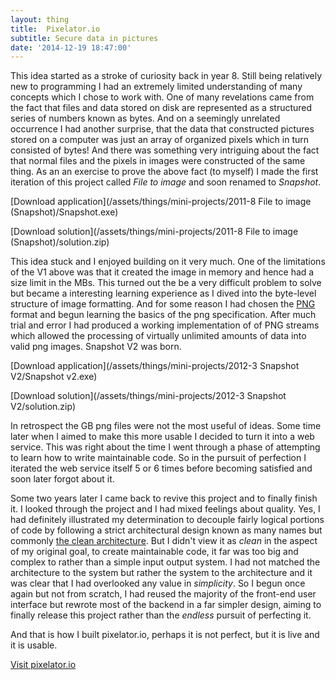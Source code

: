 ```yaml
---
layout: thing
title:  Pixelator.io
subtitle: Secure data in pictures
date: '2014-12-19 18:47:00'
---
```


This idea started as a stroke of curiosity back in year 8. Still being relatively new to programming
I had an extremely limited understanding of many concepts which I chose to work with. One of many
revelations came from the fact that files and data stored on disk are represented as a structured
series of numbers known as bytes. And on a seemingly unrelated occurrence I had another surprise, that
the data that constructed pictures stored on a computer was just an array of organized pixels which in
turn consisted of bytes! And there was something very intriguing about the fact that normal files and
the pixels in images were constructed of the same thing. As an an exercise to prove the above fact (to myself)
I made the first iteration of this project called *File to image* and soon renamed to *Snapshot*. 

[Download application](/assets/things/mini-projects/2011-8 File to image (Snapshot)/Snapshot.exe)

[Download solution](/assets/things/mini-projects/2011-8 File to image (Snapshot)/solution.zip)

This idea stuck and I enjoyed building on it very much. One of the limitations of the V1 above was
that it created the image in memory and hence had a size limit in the MBs. This turned
out the be a very difficult problem to solve but became a interesting learning experience as I dived
into the byte-level structure of image formatting. And for some reason I had chosen the [PNG][0] format
and begun learning the basics of the png specification. After much trial and error I had produced a
working implementation of of PNG streams which allowed the processing of virtually unlimited amounts 
of data into valid png images. Snapshot V2 was born.

[Download application](/assets/things/mini-projects/2012-3 Snapshot V2/Snapshot v2.exe)

[Download solution](/assets/things/mini-projects/2012-3 Snapshot V2/solution.zip)

In retrospect the GB png files were not the most useful of ideas. Some time later when I aimed to make
this more usable I decided to turn it into a web service. This was right about the time I went through 
a phase of attempting to learn how to write maintainable code. So in the pursuit of perfection I iterated
the web service itself 5 or 6 times before becoming satisfied and soon later forgot about it.

Some two years later I came back to revive this project and to finally finish it. I looked through the project
and I had mixed feelings about quality. Yes, I had definitely illustrated my determination to decouple
fairly logical portions of code by following a strict architectural design known as many names but commonly
[the clean architecture][1]. But I didn't view it as *clean* in the aspect of my original goal, to create 
maintainable code, it far was too big and complex to rather than a simple input output system. I had not matched
the architecture to the system but rather the system to the architecture and it was clear
that I had overlooked any value in *simplicity*. So I begun once again but not from scratch, I had reused
the majority of the front-end user interface but rewrote most of the backend in a far simpler design, 
aiming to finally release this project rather than the *endless* pursuit of perfecting it.

And that is how I built pixelator.io, perhaps it is not perfect, but it is live and it is usable.

[Visit pixelator.io](https://pixelator.io)

[0]: http://en.wikipedia.org/wiki/Portable_Network_Graphics
[1]: http://blog.8thlight.com/uncle-bob/2012/08/13/the-clean-architecture.html